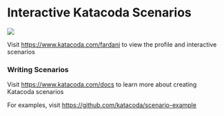 # Interactive Katacoda Scenarios

[![](http://shields.katacoda.com/katacoda/fardani/count.svg)](https://www.katacoda.com/fardani "Get your profile on Katacoda.com")

Visit https://www.katacoda.com/fardani to view the profile and interactive scenarios

### Writing Scenarios
Visit https://www.katacoda.com/docs to learn more about creating Katacoda scenarios

For examples, visit https://github.com/katacoda/scenario-example
